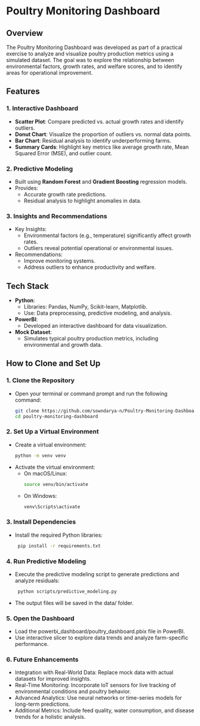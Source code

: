 # Poultry Monitoring Dashboard

## Overview
The Poultry Monitoring Dashboard was developed as part of a practical exercise to analyze and visualize poultry production metrics using a simulated dataset. The goal was to explore the relationship between environmental factors, growth rates, and welfare scores, and to identify areas for operational improvement.


## Features
### 1. Interactive Dashboard
- **Scatter Plot**: Compare predicted vs. actual growth rates and identify outliers.
- **Donut Chart**: Visualize the proportion of outliers vs. normal data points.
- **Bar Chart**: Residual analysis to identify underperforming farms.
- **Summary Cards**: Highlight key metrics like average growth rate, Mean Squared Error (MSE), and outlier count.

### 2. Predictive Modeling
- Built using **Random Forest** and **Gradient Boosting** regression models.
- Provides:
  - Accurate growth rate predictions.
  - Residual analysis to highlight anomalies in data.

### 3. Insights and Recommendations
- Key Insights:
  - Environmental factors (e.g., temperature) significantly affect growth rates.
  - Outliers reveal potential operational or environmental issues.
- Recommendations:
  - Improve monitoring systems.
  - Address outliers to enhance productivity and welfare.

## Tech Stack
- **Python**:
  - Libraries: Pandas, NumPy, Scikit-learn, Matplotlib.
  - Use: Data preprocessing, predictive modeling, and analysis.
- **PowerBI**:
  - Developed an interactive dashboard for data visualization.
- **Mock Dataset**:
  - Simulates typical poultry production metrics, including environmental and growth data.

## How to Clone and Set Up
### 1. Clone the Repository
- Open your terminal or command prompt and run the following command:
  ```bash
  git clone https://github.com/sowndarya-n/Poultry-Monitoring-Dashboard.git
  cd poultry-monitoring-dashboard

### 2. Set Up a Virtual Environment
- Create a virtual environment:
  ```bash
  python -m venv venv

- Activate the virtual environment:
    - On macOS/Linux:
      ```bash
      source venv/bin/activate
    - On Windows:
      ```bash
      venv\Scripts\activate
      
### 3. Install Dependencies
- Install the required Python libraries:
   ```bash
    pip install -r requirements.txt

### 4. Run Predictive Modeling
- Execute the predictive modeling script to generate predictions and analyze residuals:
   ```bash
    python scripts/predictive_modeling.py
- The output files will be saved in the data/ folder.

### 5. Open the Dashboard
- Load the powerbi_dashboard/poultry_dashboard.pbix file in PowerBI.
- Use interactive slicer to explore data trends and analyze farm-specific performance.


### 6. Future Enhancements
- Integration with Real-World Data: Replace mock data with actual datasets for improved insights.
- Real-Time Monitoring: Incorporate IoT sensors for live tracking of environmental conditions and poultry behavior.
- Advanced Analytics: Use neural networks or time-series models for long-term predictions.
- Additional Metrics: Include feed quality, water consumption, and disease trends for a holistic analysis.
